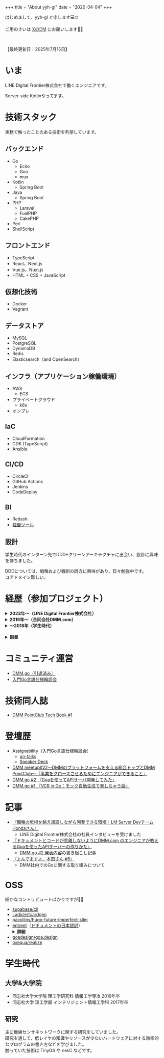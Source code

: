 +++
title = "About yyh-gl"
date = "2020-04-04"
+++

はじめまして、yyh-gl と申します💻🤓

ご用のさいは [XのDM](https://x.com/yyh_gl) にお願いします🙇‍♂️

<br>

【最終更新日：2025年7月15日】

# いま

LINE Digital Frontier株式会社で働くエンジニアです。

Server-side Kotlinやってます。

# 技術スタック

実務で触ったことのある技術を列挙しています。

## バックエンド

- Go
  - Echo
  - Goa
  - mux
- Kotlin
  - Spring Boot
- Java
  - Spring Boot
- PHP
  - Laravel
  - FuelPHP
  - CakePHP
- Perl
- ShellScript

## フロントエンド

- TypeScript
- React，Next.js
- Vue.js，Nuxt.js
- HTML + CSS + JavaScript

## 仮想化技術

- Docker
- Vagrant

## データストア

- MySQL
- PostgreSQL
- DynamoDB
- Redis
- Elasticsearch（and OpenSearch）

## インフラ（アプリケーション稼働環境）

- AWS
  - ECS
- プライベートクラウド
  - k8s
- オンプレ

## IaC

- CloudFormation
- CDK (TypeScript)
- Ansible

## CI/CD

- CircleCI
- GitHub Actions
- Jenkins
- CodeDeploy

## BI

- Redash
- [独自ツール](https://engineering.linecorp.com/ja/blog/introduce-data-platform-department)

## 設計

学生時代のインターン先でDDD+クリーンアーキテクチャに出会い、設計に興味を持ちました。

DDDについては、戦略および戦術の両方に興味があり、日々勉強中です。<br>
コアドメイン難しい。

# 経歴（参加プロジェクト）

<details><summary><b>2023年〜（LINE Digital Frontier株式会社）</b></summary><div>

LINE Digital Frontier株式会社に入社しました。

## ・LINEマンガの開発/運用：2023年1月〜現在

- ロール：
  - バックエンドエンジニア
- 言語：Kotlin/Java（Spring Boot）, Perl
- インフラ：社内インフラ（クラウド）

LINEマンガのサーバーサイド開発および運用をしています。

</div></details>

<details><summary><b>2019年〜（合同会社DMM.com）</b></summary><div>

合同会社DMM.comに入社しました。

## ・レビュー基盤のリプレイス/運用：2019年7月〜2021年2月

- ロール：エンジニア（バックエンド，フロントエンド，インフラ）
- 言語：Go（Echo），JavaScript（React）
- インフラ：AWS
- IaC：CloudFormation

DMMのサービス全般で使用される商品レビュー基盤システム（PHP）のリプレイスおよび運用をしていました。

## ・通知配信基盤の新規開発/運用：2020年11月〜2021年3月

- ロール：エンジニア（バックエンド、フロントエンド、インフラ）
- 言語：Go（Echo），JavaScript（React）
- インフラ：AWS
- IaC：CloudFormation

約3500万人いるDMM会員に向けて、DMMに関する様々なお知らせを配信する基盤システムの新規開発および運用。

## ・DMMポイントクラブの新規開発/運用：2020年1月〜2022年12月

- ロール：
  - Webチームのチームリーダー兼エンジニア（プレイングマネージャー）
- 言語：Go（Goa），JavaScript（React，TypeScript）
- インフラ：AWS，GCP
- IaC：CloudFormation

DMMポイントを管理・運用するためのサービスであるDMMポイントクラブの新規開発および運用をしています。

APIサーバおよびWebフロントの開発を担当しているWebチームにおいてチームリーダー兼エンジニアとして、
プロジェクト管理およびヒューマンマネジメントをしながら、開発業務に従事しています。

本プロジェクトでは各エンジニアが開発だけでなく、施策検討やデザインといった業務にも積極的に参加しています。<br>
僕も開発だけでなく、施策検討→実装→データ計測→学習→次の施策検討というループを回しています。

上記のようなチーム環境もあり、本プロジェクトでは事業を成長させるために技術を活用する力が大きく成長したと考えています。

</div></details>

<details><summary><b>〜2018年（学生時代）</b></summary><div>

アルバイトでの開発です。

## ・スマホゲームの開発/運用：2018年3月〜2019年3月

- ロール：エンジニア（バックエンド）
- 技術：PHP（CakePHP，Laravel）

## ・ECサイトの開発/運用：2018年9月〜2019年10月

- ロール：エンジニア（バックエンド）
- 技術：PHP（FuelPHP，Laravel）

## ・ECサイトの新規開発/運用：2018年1月〜2019年3月

- ロール：エンジニア（バックエンド）
- 技術：Java（SpringBoot）

</div></details>

<br>

<details><summary><b>副業</b></summary><div>

## ・AWSエンジニア採用サービスの開発：2021年3月〜現在

- ロール：エンジニア（バックエンド、フロントエンド）
- 言語：Go，JavaScript（Nuxt.js，TypeScript）

APIサーバおよびWebフロントの開発に参加

## ・宅配型トランクルームサービスの開発：2021年4月〜2021年5月

- ロール：アドバイザー/エンジニア（バックエンド）
- 言語：Go

メインはアドバイザーとして技術面の支援をしつつ、たまに開発作業にも参加

## ・アドバイザーとして技術面での業務支援：2021年7月〜2022年1月

- ロール：アドバイザー
- 言語：Go

とある会社でアドバイザーとして技術面での業務支援

## ・経営管理クラウドサービスの開発：2021年9月〜2021年12月

- ロール：エンジニア（バックエンド）
- 言語：Kotlin，JavaScript（Next.js，TypeScript）

体験入社させてもらい、APIサーバおよびWebフロントの開発に参加

</div></details>

# コミュニティ運営

- [DMM.go（引退済み）](https://dmm.connpass.com/event/157222/)
- [入門Go言語仕様輪読会](https://gospecreading.connpass.com/event/202388/)

# 技術同人誌

- [DMM PointClub Tech Book #1](https://techbookfest.org/product/8ckqypHhSCaakQ1nM1E4JS)

# 登壇歴

- Assignability（入門Go言語仕様輪読会）
  - [go-talks](https://go-talks.appspot.com/github.com/yyh-gl/slide-decks/210318_gospecreading_assignability.slide)
  - [Speaker Deck](https://speakerdeck.com/yyh_gl/go-language-specification-assignability)
- [DMM meetup#22〜DMMのプラットフォームを支える総合トップとDMM PointClub〜『事業をグロースさせるためにエンジニアができること』](https://speakerdeck.com/yyh_gl/what-engineers-can-do-to-grow-a-business)
- [DMM.go #2 『Goaを使ってAPIサーバ開発してみた』](https://speakerdeck.com/yyh_gl/develop-api-server-by-goa)
- [DMM.go #1 『VCR in Go：モック自動生成で楽しちゃう話』](https://speakerdeck.com/yyh_gl/vcr-in-go-motukuzi-dong-sheng-cheng-dele-sitiyauhua)

# 記事

- [『職種の垣根を越え議論しながら開発できる環境｜LM Server DevチームHondaさん』](https://blog.ldfcorp.com/n/n8df97747e414)
  - LINE Digital Frontier株式会社の社員インタビューを受けました
- [『ドキュメントとコードが乖離しないようにDMM.com のエンジニアが教えるGoaを使ったAPIサーバーの作りかた』](https://logmi.jp/tech/articles/323091)
  - [DMM.go #2 発表内容](https://speakerdeck.com/yyh_gl/develop-api-server-by-goa)の書き起こし記事
- [『よんでますよ、本田さん #5』](https://inside.dmm.com/entry/2020/03/23/yondemasu05)
  - DMM社内でのGoに関する取り組みについて

# OSS

細かなコントリビュートばかりですが🙋‍♂️

- [supabase/cli](https://github.com/supabase/cli/graphs/contributors)
- [Ladicle/tcardgen](https://github.com/Ladicle/tcardgen/graphs/contributors)
- [pacollins/hugo-future-imperfect-slim](https://github.com/pacollins/hugo-future-imperfect-slim/graphs/contributors)
- [ent/ent](https://github.com/ent/ent)（[ドキュメントの日本語訳](https://crowdin.com/project/ent/ja#)）
  <details><summary><b>詳細</b></summary><div>
    <blockquote class="twitter-tweet"><p lang="en" dir="ltr">A big shoutout to the awesome people who are helping us translate ent documentation to Chinese and Japanese. Thanks a lot for your contributions! <a href="https://twitter.com/mattn_jp?ref_src=twsrc%5Etfw">@mattn_jp</a> <a href="https://twitter.com/uta_mory?ref_src=twsrc%5Etfw">@uta_mory</a> <a href="https://twitter.com/mengyx1?ref_src=twsrc%5Etfw">@mengyx1</a> <a href="https://twitter.com/re_yuzuy?ref_src=twsrc%5Etfw">@re_yuzuy</a> <a href="https://twitter.com/yyh_gl?ref_src=twsrc%5Etfw">@yyh_gl</a> <a href="https://twitter.com/CreatorQsF?ref_src=twsrc%5Etfw">@CreatorQsF</a> <a href="https://t.co/rxPWLXzMG9">pic.twitter.com/rxPWLXzMG9</a></p>&mdash; ent (@entgo_io) <a href="https://twitter.com/entgo_io/status/1379443233835606020?ref_src=twsrc%5Etfw">April 6, 2021</a></blockquote> <script async src="https://platform.twitter.com/widgets.js" charset="utf-8"></script>
  </details>
- [goadesign/goa.design](https://github.com/goadesign/goa.design/graphs/contributors)
- [oxequa/realize](https://github.com/oxequa/realize/graphs/contributors)

# 学生時代

## 大学&大学院

- 同志社大学大学院 理工学研究科 情報工学専攻 2019年卒
- 同志社大学 理工学部 インテリジェント情報工学科 2017年卒

## 研究

主に無線センサネットワークに関する研究をしていました。<br>
研究を通して、低レイヤの知識やリソースが少ないハードウェアに対する効率的なプログラムの書き方などを学びました。<br>
触っていた技術は TinyOS や nesC などです。
